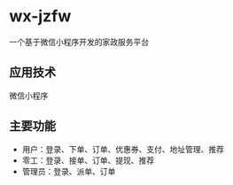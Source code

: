 # wx-jzfw
一个基于微信小程序开发的家政服务平台
## 应用技术
微信小程序
## 主要功能
- 用户：登录、下单、订单、优惠券、支付、地址管理、推荐
- 零工：登录、接单、订单、提现、推荐
- 管理员：登录、派单、订单

